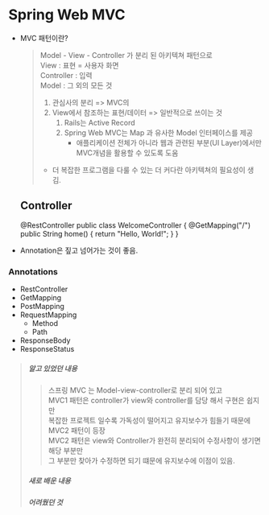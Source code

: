 # Spring Web MVC

* MVC 패턴이란?
  > Model - View - Controller 가 분리 된 아키텍쳐 패턴으로    
  > View : 표현 = 사용자 화면    
  > Controller : 입력     
  > Model : 그 외의 모든 것    
  > 1. 관심사의 분리 => MVC의 
  > 2. View에서 참조하는 표현/데이터 => 일반적으로 쓰이는 것
  >     1. Rails는 Active Record
  >     2. Spring Web MVC는 Map 과 유사한 Model 인터페이스를 제공  
  >         * 애플리케이션 전체가 아니라 웹과 관련된 부분(UI Layer)에서만 MVC개념을 활용할 수 있도록 도움
  > * 더 복잡한 프로그램을 다룰 수 있는 더 커다란 아키텍쳐의 필요성이 생김.    
  > 

  ## Controller

    @RestController
    public class WelcomeController {
        @GetMapping("/")
        public String home() {
            return "Hello, World!";
        }
    }

* Annotation은 짚고 넘어가는 것이 좋음.

### Annotations

* RestController
* GetMapping
* PostMapping
* RequestMapping
  * Method
  * Path
* ResponseBody
* ResponseStatus


> ##### 알고 있었던 내용
> > 스프링 MVC 는 Model-view-controller로 분리 되어 있고    
> > MVC1 패턴은 controller가 view와 controller를 담당 해서 구현은 쉽지만    
> > 복잡한 프로젝트 일수록 가독성이 떨어지고 유지보수가 힘들기 때문에 MVC2 패턴이 등장    
> > MVC2 패턴은 view와 Controller가 완전히 분리되어 수정사항이 생기면 해당 부분만    
> > 그 부분만 찾아가 수정하면 되기 떄문에 유지보수에 이점이 있음.
> ##### 새로 배운 내용
> 
> ##### 어려웠던 것
> 
    